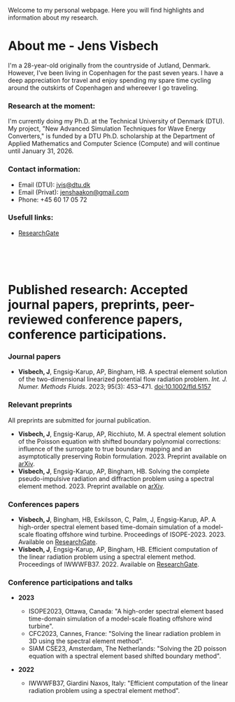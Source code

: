 Welcome to my personal webpage. Here you will find highlights and information about my research.


# About me - Jens Visbech
I'm a 28-year-old originally from the countryside of Jutland, Denmark. However, I've been living in Copenhagen for the past seven years. I have a deep appreciation for travel and enjoy spending my spare time cycling around the outskirts of Copenhagen and whereever I go traveling.

### Research at the moment:
I'm currently doing my Ph.D. at the Technical University of Denmark (DTU). My project, "New Advanced Simulation Techniques for Wave Energy Converters," is funded by a DTU Ph.D. scholarship at the Department of Applied Mathematics and Computer Science (Compute) and will continue until January 31, 2026.

### Contact information:
* Email (DTU): jvis@dtu.dk
* Email (Privat): jenshaakon@gmail.com
* Phone: +45 60 17 05 72

### Usefull links:
* [ResearchGate](https://www.researchgate.net/profile/Jens_Visbech) 
  
<br><br><br>




# Published research: Accepted journal papers, preprints, peer-reviewed conference papers, conference participations.

### Journal papers
* **Visbech, J**, Engsig-Karup, AP, Bingham, HB. A spectral element solution of the two-dimensional linearized potential flow radiation problem. _Int. J. Numer. Methods Fluids_. 2023; 95(3): 453–471. [doi:10.1002/fld.5157](https://onlinelibrary.wiley.com/doi/10.1002/fld.5157)

### Relevant preprints
All preprints are submitted for journal publication.
* **Visbech, J**, Engsig-Karup, AP, Ricchiuto, M. A spectral element solution of the Poisson equation with shifted boundary polynomial corrections: influence of the surrogate to true boundary mapping and an asymptotically preserving Robin formulation. 2023. Preprint available on [arXiv](https://arxiv.org/abs/2310.17621).
* **Visbech, J**, Engsig-Karup, AP, Bingham, HB. Solving the complete pseudo-impulsive radiation and diffraction problem using a spectral element method. 2023. Preprint available on [arXiv](https://arxiv.org/abs/2306.12854).

### Conferences papers
* **Visbech, J**,  Bingham, HB, Eskilsson, C, Palm, J, Engsig-Karup, AP. A high-order spectral element based time-domain simulation of a model-scale floating offshore wind turbine. Proceedings of ISOPE-2023. 2023. Available on [ResearchGate](https://www.researchgate.net/publication/369269201_A_High-order_Spectral_Element_based_Time-Domain_Simulation_of_a_Model-Scale_Floating_Offshore_Wind_Turbine).
* **Visbech, J**, Engsig-Karup, AP, Bingham, HB. Efficient computation of the linear radiation problem using a spectral element method. Proceedings of IWWWFB37. 2022. Available on [ResearchGate](https://www.researchgate.net/publication/360261450_Efficient_Computation_of_the_Linear_Radiation_Problem_using_a_Spectral_Element_Method).




### Conference participations and talks
- **2023**
  - ISOPE2023, Ottawa, Canada: "A high-order spectral element based time-domain simulation of a model-scale floating offshore wind turbine".
  - CFC2023, Cannes, France: "Solving the linear radiation problem in 3D using the spectral element method".
  - SIAM CSE23, Amsterdam, The Netherlands: "Solving the 2D poisson equation with a spectral element based shifted boundary method".

- **2022**
  - IWWWFB37, Giardini Naxos, Italy: "Efficient computation of the linear radiation problem using a spectral element method".
